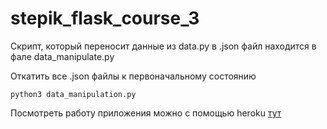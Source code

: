 # stepik_flask_course_3

Скрипт, который переносит данные из data.py в .json файл находится в
фале data_manipulate.py

Откатить все .json файлы к первоначальному состоянию
```
python3 data_manipulation.py
```

Посмотреть работу приложения можно с помощью heroku [тут](https://stapik-flask-course-week-3.herokuapp.com/) 

